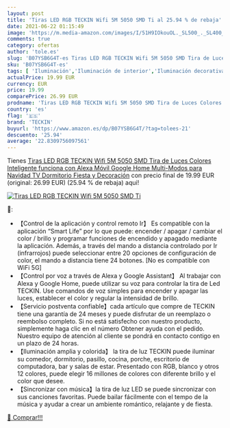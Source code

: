 ```yaml
---
layout: post
title: 'Tiras LED RGB TECKIN Wifi 5M 5050 SMD Ti al 25.94 % de rebaja'
date: 2021-06-22 01:15:49
image: 'https://m.media-amazon.com/images/I/51H9IOkouOL._SL500_._SL400_.jpg'
comments: true
category: ofertas
author: 'tole.es'
slug: 'B07YSB6G4T-es Tiras LED RGB TECKIN Wifi 5M 5050 SMD Tira de Luces...'
sku: 'B07YSB6G4T-es'
tags: [ 'Iluminación','Iluminación de interior','Iluminación decorativa y para usos específicos de interior','Tiras LED de interior','alexa','google','home','teckin', ]
actualPrice: 19.99 EUR
currency: EUR
price: 19.99
comparePrice: 26.99 EUR
prodname: 'Tiras LED RGB TECKIN Wifi 5M 5050 SMD Tira de Luces Colores Inteligente funciona con Alexa Móvil Google Home Multi-Modos para Navidad TV Dormitorio Fiesta y Decoración'
country: 'es'
flag: '🇪🇸'
brand: 'TECKIN'
buyurl: 'https://www.amazon.es/dp/B07YSB6G4T/?tag=tolees-21'
descuento: '25.94'
average: '22.8309756097561'
---
```


Tienes [Tiras LED RGB TECKIN Wifi 5M 5050 SMD Tira de Luces Colores Inteligente funciona con Alexa Móvil Google Home Multi-Modos para Navidad TV Dormitorio Fiesta y Decoración](https://www.amazon.es/dp/B07YSB6G4T/?tag=tolees-21) con precio final de  19.99 EUR (original: 26.99 EUR) (25.94 %  de rebaja) aqui!

[![Tiras LED RGB TECKIN Wifi 5M 5050 SMD Ti](https://m.media-amazon.com/images/I/51H9IOkouOL._SL500_._SL400_.jpg)](https://www.amazon.es/dp/B07YSB6G4T/?tag=tolees-21)

🔎:

- 【Control de la aplicación y control remoto Ir】 Es compatible con la aplicación “Smart Life” por lo que puede: encender / apagar / cambiar el color / brillo y programar funciones de encendido y apagado mediante la aplicación. Además, a través del mando a distancia controlado por Ir (infrarrojos) puede seleccionar entre 20 opciones de configuración de color, el mando a distancia tiene 24 botones. [No es compatible con WiFi 5G]
- 【Control por voz a través de Alexa y Google Assistant】 Al trabajar con Alexa y Google Home, puede utilizar su voz para controlar la tira de Led TECKIN. Use comandos de voz simples para encender y apagar las luces, establecer el color y regular la intensidad de brillo.
- 【Servicio postventa confiable】cada artículo que compre de TECKIN tiene una garantía de 24 meses y puede disfrutar de un reemplazo o reembolso completo. Si no está satisfecho con nuestro producto, simplemente haga clic en el número Obtener ayuda con el pedido. Nuestro equipo de atención al cliente se pondrá en contacto contigo en un plazo de 24 horas.
- 【Iluminación amplia y colorida】 la tira de luz TECKIN puede iluminar su comedor, dormitorio, pasillo, cocina, porche, escritorio de computadora, bar y salas de estar. Presentado con RGB, blanco y otros 12 colores, puede elegir 16 millones de colores con diferente brillo y el color que desee.
- 【Sincronizar con música】la tira de luz LED se puede sincronizar con sus canciones favoritas. Puede bailar fácilmente con el tempo de la música y ayudar a crear un ambiente romántico, relajante y de fiesta.

[🛒 Comprar!!!](https://www.amazon.es/dp/B07YSB6G4T/?tag=tolees-21)
